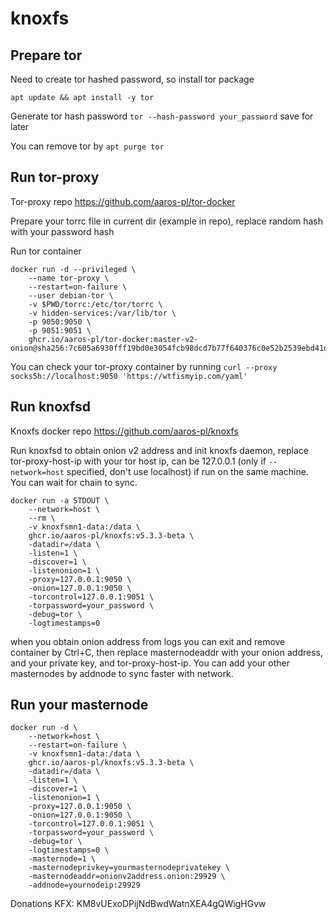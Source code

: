 # knoxfs
## Prepare tor
Need to create tor hashed password, so install tor package

`apt update && apt install -y tor`

Generate tor hash password
`tor --hash-password your_password`
save for later

You can remove tor by 
`apt purge tor`

## Run tor-proxy

Tor-proxy repo
https://github.com/aaros-pl/tor-docker

Prepare your torrc file in current dir (example in repo), replace random hash with your password hash

Run tor container

```
docker run -d --privileged \
    --name tor-proxy \
    --restart=on-failure \
    --user debian-tor \
    -v $PWD/torrc:/etc/tor/torrc \
    -v hidden-services:/var/lib/tor \
    -p 9050:9050 \
    -p 9051:9051 \
    ghcr.io/aaros-pl/tor-docker:master-v2-onion@sha256:7c605a6930fff19bd0e3054fcb98dcd7b77f640376c0e52b2539ebd41de06715
```
    

You can check your tor-proxy container by running
`curl --proxy socks5h://localhost:9050 'https://wtfismyip.com/yaml'`

## Run knoxfsd

Knoxfs docker repo
https://github.com/aaros-pl/knoxfs

Run knoxfsd to obtain onion v2 address and init knoxfs daemon, replace tor-proxy-host-ip with your tor host ip, can be 127.0.0.1 (only if `--network=host` specified, don't use localhost) if run on the same machine.
You can wait for chain to sync.
```
docker run -a STDOUT \
    --network=host \
    --rm \
    -v knoxfsmn1-data:/data \
    ghcr.io/aaros-pl/knoxfs:v5.3.3-beta \
    -datadir=/data \
    -listen=1 \
    -discover=1 \
    -listenonion=1 \
    -proxy=127.0.0.1:9050 \
    -onion=127.0.0.1:9050 \
    -torcontrol=127.0.0.1:9051 \
    -torpassword=your_password \
    -debug=tor \
    -logtimestamps=0
```

when you obtain onion address from logs you can exit and remove container by Ctrl+C, then replace masternodeaddr with your onion address, and your private key, and tor-proxy-host-ip.
You can add your other masternodes by addnode to sync faster with network.

## Run your masternode
```
docker run -d \
    --network=host \
    --restart=on-failure \
    -v knoxfsmn1-data:/data \
    ghcr.io/aaros-pl/knoxfs:v5.3.3-beta \
    -datadir=/data \
    -listen=1 \
    -discover=1 \
    -listenonion=1 \
    -proxy=127.0.0.1:9050 \
    -onion=127.0.0.1:9050 \
    -torcontrol=127.0.0.1:9051 \
    -torpassword=your_password \
    -debug=tor \
    -logtimestamps=0 \
    -masternode=1 \
    -masternodeprivkey=yourmasternodeprivatekey \
    -masternodeaddr=onionv2address.onion:29929 \
    -addnode=yournodeip:29929
```

Donations KFX: KM8vUExoDPijNdBwdWatnXEA4gQWigHGvw
